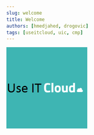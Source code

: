 ```yaml
---
slug: welcome
title: Welcome
authors: [hmedjahed, drogovic]
tags: [useitcloud, uic, cmp]
---
```


![Use IT cloud](./logo-use-it-cloud.png)
